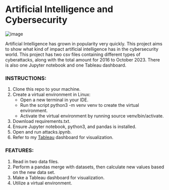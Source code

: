 # Artificial Intelligence and Cybersecurity

![image](https://github.com/taylorpk/AI-in-Cybersecurity/assets/112709093/d70e018f-b003-4d6f-b540-1b381fa5ae85)


Artificial Intelligence has grown in popularity very quickly. This project aims to show what kind of impact artificial intelligence has in the cybersecurity world. This project has two csv files containing different types of cyberattacks, along with the total amount for 2016 to October 2023.
There is also one Jupyter notebook and one Tableau dashboard.

### INSTRUCTIONS:
1. Clone this repo to your machine.
2. Create a virtual environment in Linux:
   - Open a new terminal in your IDE.
   - Run the script python3 -m venv venv to create the virtual environment.
   - Activate the virtual environment by running source venv/bin/activate.
4. Download requirements.txt.
5. Ensure Jupyter notebook, python3, and pandas is installed.
6. Open and run attacks.ipynb. 
7. Refer to my [Tableau](https://public.tableau.com/app/profile/taylor.kuo/viz/OpenAIandCybersecurity/Sheet1#1) dashboard for visualization.

### FEATURES:
1. Read in two data files.
2. Perform a pandas merge with datasets, then calculate new values based on the new data set.
3. Make a Tableau dashboard for visualization.
4. Utilize a virtual environment. 
